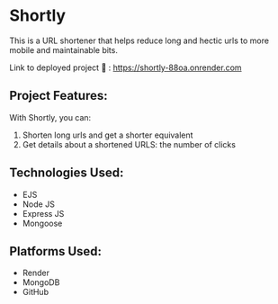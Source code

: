 # Shortly
This is a URL shortener that helps reduce long and hectic urls to more mobile and maintainable bits.

Link to deployed project :link: : https://shortly-88oa.onrender.com

## Project Features:
With Shortly, you can:
1. Shorten long urls and get a shorter equivalent
2. Get details about a shortened URLS: the number of clicks

## Technologies Used:
- EJS
- Node JS
- Express JS
- Mongoose

## Platforms Used:
- Render
- MongoDB
- GitHub

